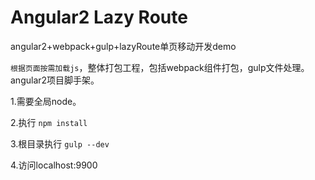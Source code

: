 # Angular2 Lazy Route

angular2+webpack+gulp+lazyRoute单页移动开发demo

`根据页面按需加载js`，整体打包工程，包括webpack组件打包，gulp文件处理。angular2项目脚手架。


1.需要全局node。


2.执行
`npm install`


3.根目录执行
`gulp --dev`

4.访问localhost:9900


